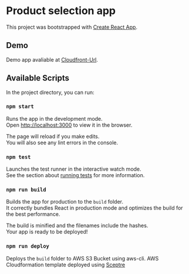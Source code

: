 # Product selection app

This project was bootstrapped with [Create React App](https://github.com/facebook/create-react-app).

## Demo

Demo app avaliable at [Cloudfront-Url](https://d1ag1mjqg6xur3.cloudfront.net/).

## Available Scripts

In the project directory, you can run:

### `npm start`

Runs the app in the development mode.\
Open [http://localhost:3000](http://localhost:3000) to view it in the browser.

The page will reload if you make edits.\
You will also see any lint errors in the console.

### `npm test`

Launches the test runner in the interactive watch mode.\
See the section about [running tests](https://facebook.github.io/create-react-app/docs/running-tests) for more information.

### `npm run build`

Builds the app for production to the `build` folder.\
It correctly bundles React in production mode and optimizes the build for the best performance.

The build is minified and the filenames include the hashes.\
Your app is ready to be deployed!

### `npm run deploy`

Deploys the `build` folder to AWS S3 Bucket using aws-cli. AWS Cloudformation template deployed using [Sceptre](https://sceptre.cloudreach.com/2.6.3/)